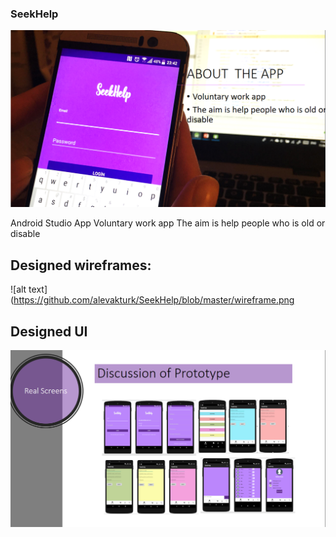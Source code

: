 ### SeekHelp
![alt text](https://github.com/alevakturk/SeekHelp/blob/master/seekhelp.png)

Android Studio App Voluntary work app
The aim is help people who is old or disable
## Designed wireframes:

![alt text](https://github.com/alevakturk/SeekHelp/blob/master/wireframe.png

## Designed UI

![alt text](https://github.com/alevakturk/SeekHelp/blob/master/UI.png)
